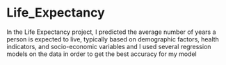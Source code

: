 # Life_Expectancy
In the Life Expectancy project, I predicted the average number of years a person is expected to live, typically based on demographic factors, health indicators, and socio-economic variables and I used several regression models on the data in order to get the best accuracy for my model
